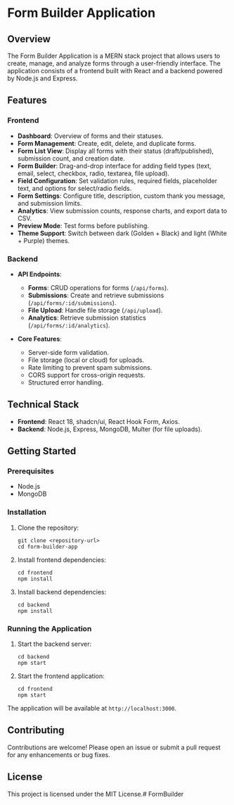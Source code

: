 # Form Builder Application

## Overview
The Form Builder Application is a MERN stack project that allows users to create, manage, and analyze forms through a user-friendly interface. The application consists of a frontend built with React and a backend powered by Node.js and Express.

## Features

### Frontend
- **Dashboard**: Overview of forms and their statuses.
- **Form Management**: Create, edit, delete, and duplicate forms.
- **Form List View**: Display all forms with their status (draft/published), submission count, and creation date.
- **Form Builder**: Drag-and-drop interface for adding field types (text, email, select, checkbox, radio, textarea, file upload).
- **Field Configuration**: Set validation rules, required fields, placeholder text, and options for select/radio fields.
- **Form Settings**: Configure title, description, custom thank you message, and submission limits.
- **Analytics**: View submission counts, response charts, and export data to CSV.
- **Preview Mode**: Test forms before publishing.
- **Theme Support**: Switch between dark (Golden + Black) and light (White + Purple) themes.

### Backend
- **API Endpoints**:
  - **Forms**: CRUD operations for forms (`/api/forms`).
  - **Submissions**: Create and retrieve submissions (`/api/forms/:id/submissions`).
  - **File Upload**: Handle file storage (`/api/upload`).
  - **Analytics**: Retrieve submission statistics (`/api/forms/:id/analytics`).
  
- **Core Features**:
  - Server-side form validation.
  - File storage (local or cloud) for uploads.
  - Rate limiting to prevent spam submissions.
  - CORS support for cross-origin requests.
  - Structured error handling.

## Technical Stack
- **Frontend**: React 18, shadcn/ui, React Hook Form, Axios.
- **Backend**: Node.js, Express, MongoDB, Multer (for file uploads).

## Getting Started

### Prerequisites
- Node.js
- MongoDB

### Installation

1. Clone the repository:
   ```
   git clone <repository-url>
   cd form-builder-app
   ```

2. Install frontend dependencies:
   ```
   cd frontend
   npm install
   ```

3. Install backend dependencies:
   ```
   cd backend
   npm install
   ```

### Running the Application

1. Start the backend server:
   ```
   cd backend
   npm start
   ```

2. Start the frontend application:
   ```
   cd frontend
   npm start
   ```

The application will be available at `http://localhost:3000`.

## Contributing
Contributions are welcome! Please open an issue or submit a pull request for any enhancements or bug fixes.

## License
This project is licensed under the MIT License.# FormBuilder

